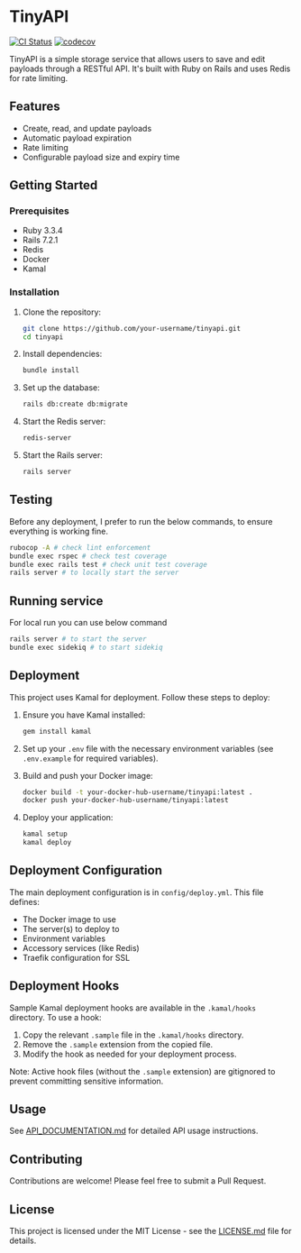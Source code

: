 # TinyAPI

[![CI Status](https://github.com/codevalley/tinyapi/workflows/CI/badge.svg)](https://github.com/codevalley/tinyapi/actions)
[![codecov](https://codecov.io/gh/codevalley/tinyapi/branch/main/graph/badge.svg)](https://codecov.io/gh/codevalley/tinyapi)

TinyAPI is a simple storage service that allows users to save and edit payloads through a RESTful API. It's built with Ruby on Rails and uses Redis for rate limiting.

## Features

- Create, read, and update payloads
- Automatic payload expiration
- Rate limiting
- Configurable payload size and expiry time

## Getting Started

### Prerequisites

- Ruby 3.3.4
- Rails 7.2.1
- Redis
- Docker
- Kamal

### Installation

1. Clone the repository:
   ```bash
   git clone https://github.com/your-username/tinyapi.git
   cd tinyapi
   ```

2. Install dependencies:
   ```bash
   bundle install
   ```

3. Set up the database:
   ```bash
   rails db:create db:migrate
   ```

4. Start the Redis server:
   ```bash
   redis-server
   ```

5. Start the Rails server:
   ```bash
   rails server
   ```
## Testing

Before any deployment, I prefer to run the below commands, to ensure everything is working fine.
```bash
rubocop -A # check lint enforcement
bundle exec rspec # check test coverage
bundle exec rails test # check unit test coverage
rails server # to locally start the server
```
## Running service
For local run you can use below command
```bash
rails server # to start the server
bundle exec sidekiq # to start sidekiq
```

## Deployment

This project uses Kamal for deployment. Follow these steps to deploy:

1. Ensure you have Kamal installed:
   ```bash
   gem install kamal
   ```

2. Set up your `.env` file with the necessary environment variables (see `.env.example` for required variables).

3. Build and push your Docker image:
   ```bash
   docker build -t your-docker-hub-username/tinyapi:latest .
   docker push your-docker-hub-username/tinyapi:latest
   ```

4. Deploy your application:
   ```bash
   kamal setup
   kamal deploy
   ```

## Deployment Configuration

The main deployment configuration is in `config/deploy.yml`. This file defines:

- The Docker image to use
- The server(s) to deploy to
- Environment variables
- Accessory services (like Redis)
- Traefik configuration for SSL

## Deployment Hooks

Sample Kamal deployment hooks are available in the `.kamal/hooks` directory. To use a hook:

1. Copy the relevant `.sample` file in the `.kamal/hooks` directory.
2. Remove the `.sample` extension from the copied file.
3. Modify the hook as needed for your deployment process.

Note: Active hook files (without the `.sample` extension) are gitignored to prevent committing sensitive information.

## Usage

See [API_DOCUMENTATION.md](API_DOCUMENTATION.md) for detailed API usage instructions.

## Contributing

Contributions are welcome! Please feel free to submit a Pull Request.

## License

This project is licensed under the MIT License - see the [LICENSE.md](LICENSE.md) file for details.
